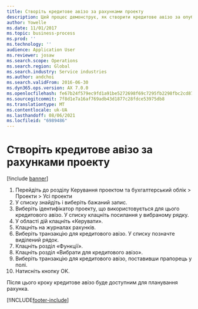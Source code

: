 ```yaml
---
title: Створіть кредитове авізо за рахунками проекту
description: Цей процес демонструє, як створити кредитове авізо за опублікованими рахунками проекту.
author: Yowelle
ms.date: 11/01/2017
ms.topic: business-process
ms.prod: ''
ms.technology: ''
audience: Application User
ms.reviewer: josaw
ms.search.scope: Operations
ms.search.region: Global
ms.search.industry: Service industries
ms.author: andchoi
ms.search.validFrom: 2016-06-30
ms.dyn365.ops.version: AX 7.0.0
ms.openlocfilehash: fe67b24f579ec9fd1a91be5272698f69c7295fb2298fbc2cd872f24a5858ce99
ms.sourcegitcommit: 7f8d1e7a16af769adb43d1877c28fdce53975db8
ms.translationtype: MT
ms.contentlocale: uk-UA
ms.lasthandoff: 08/06/2021
ms.locfileid: "6989486"
---
```

# <a name="create-a-credit-note-on-project-invoices"></a>Створіть кредитове авізо за рахунками проекту

[!include [banner](../../includes/banner.md)]

1. Перейдіть до розділу Керування проектом та бухгалтерський облік > Проекти > Усі проекти 
2. У списку знайдіть і виберіть бажаний запис. 
3. Виберіть ідентифікатор проекту, що використовується для цього кредитового авізо. У списку клацніть посилання у вибраному рядку. 
4. У області дій клацніть «Керувати». 
5. Клацніть на журналах рахунків. 
6. Виберіть транзакцію для кредитового авізо. У списку позначте виділений рядок. 
7. Клацніть розділ «Функції». 
8. Клацніть розділ «Вибрати для кредитового авізо». 
9. Виберіть транзакцію для кредитового авізо, поставивши прапорець у полі.
10. Натисніть кнопку OK. 

Після цього кроку кредитове авізо буде доступним для планування рахунка.


[!INCLUDE[footer-include](../../includes/footer-banner.md)]